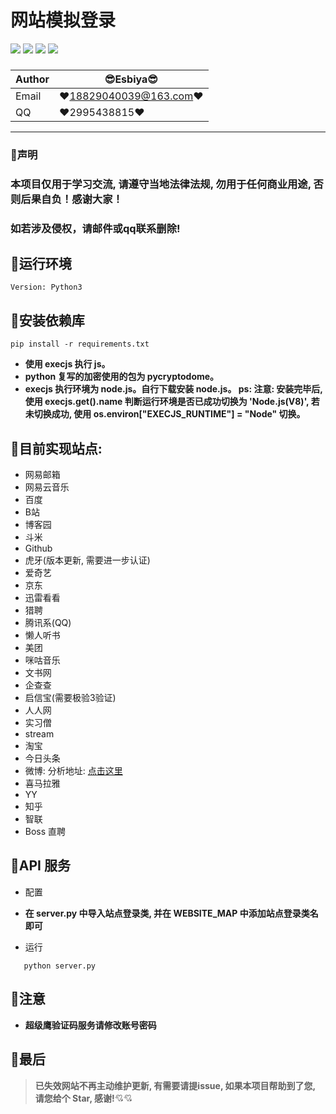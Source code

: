 网站模拟登录
===================================
![](https://img.shields.io/badge/Python-3.7.2-green.svg) ![](https://img.shields.io/badge/requests-2.20.0-green.svg) ![](https://img.shields.io/badge/PyExecJS-1.5.1-green.svg) ![](https://img.shields.io/badge/pycryptodemo-3.9.0-green.svg)     
### 
|Author|:sunglasses:Esbiya:sunglasses:|
|---|---
|Email|:hearts:18829040039@163.com:hearts:|
|QQ|:hearts:2995438815:hearts:

****
### :dolphin:声明
### 本项目仅用于学习交流, 请遵守当地法律法规, 勿用于任何商业用途, 否则后果自负！感谢大家！
### 如若涉及侵权，请邮件或qq联系删除! 

## :dolphin:运行环境
```
Version: Python3
```

## :dolphin:安装依赖库
```
pip install -r requirements.txt
```
- **使用 execjs 执行 js。**
- **python 复写的加密使用的包为 pycryptodome。**
- **execjs 执行环境为 node.js。自行下载安装 node.js。
  ps: 注意: 安装完毕后, 使用 execjs.get().name 判断运行环境是否已成功切换为 'Node.js(V8)', 若未切换成功, 使用 os.environ["EXECJS_RUNTIME"] = "Node" 切换。**
  
## :dolphin:目前实现站点:

   * 网易邮箱
   * 网易云音乐
   * 百度
   * B站
   * 博客园
   * 斗米
   * Github
   * 虎牙(版本更新, 需要进一步认证)
   * 爱奇艺
   * 京东
   * 迅雷看看
   * 猎聘
   * 腾讯系(QQ)
   * 懒人听书
   * 美团
   * 咪咕音乐
   * 文书网
   * 企查查
   * 启信宝(需要极验3验证)
   * 人人网
   * 实习僧
   * stream
   * 淘宝
   * 今日头条
   * 微博: 分析地址: [点击这里](https://github.com/Esbiya/login_model/tree/master/weibo)
   * 喜马拉雅
   * YY 
   * 知乎
   * 智联
   * Boss 直聘

## :dolphin:API 服务

* 配置
- **在 server.py 中导入站点登录类, 并在 WEBSITE_MAP 中添加站点登录类名即可**

* 运行
 ```
    python server.py
 ```
 
## :dolphin:注意
- **超级鹰验证码服务请修改账号密码**
 
## :dolphin:**最后**
> **已失效网站不再主动维护更新, 有需要请提issue, 如果本项目帮助到了您, 请您给个 Star, 感谢!**:cupid::cupid: